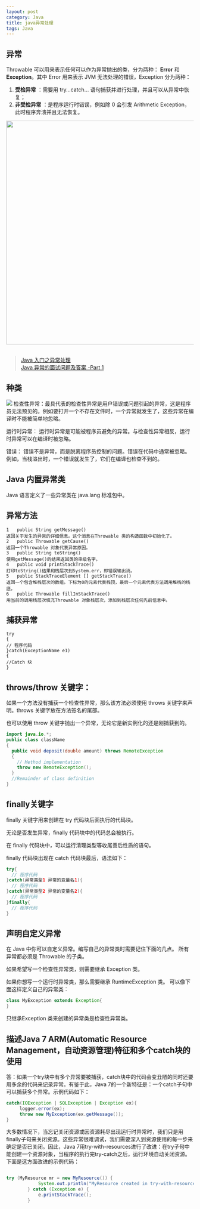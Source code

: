 ```yaml
---
layout: post
category: Java
title: java异常处理
tags: Java
---
```


## 异常

Throwable 可以用来表示任何可以作为异常抛出的类，分为两种： **Error**  和 **Exception**。其中 Error 用来表示 JVM 无法处理的错误，Exception 分为两种：

1.  **受检异常** ：需要用 try...catch... 语句捕获并进行处理，并且可以从异常中恢复；
2.  **非受检异常** ：是程序运行时错误，例如除 0 会引发 Arithmetic Exception，此时程序奔溃并且无法恢复。

<div align="center"> <img src="../pics//PPjwP.png" width="600"/> </div><br>

> [Java 入门之异常处理](https://www.tianmaying.com/tutorial/Java-Exception) </br> [Java 异常的面试问题及答案 -Part 1](http://www.importnew.com/7383.html)

## 种类
![](https://cdn.jsdelivr.net/gh/mafulong/mdPic@master/images/41f472b9fea27faf7b0bcbd95e6a594a.png)
检查性异常：最具代表的检查性异常是用户错误或问题引起的异常，这是程序员无法预见的。例如要打开一个不存在文件时，一个异常就发生了，这些异常在编译时不能被简单地忽略。

运行时异常： 运行时异常是可能被程序员避免的异常。与检查性异常相反，运行时异常可以在编译时被忽略。

错误： 错误不是异常，而是脱离程序员控制的问题。错误在代码中通常被忽略。例如，当栈溢出时，一个错误就发生了，它们在编译也检查不到的。

## Java 内置异常类
Java 语言定义了一些异常类在 java.lang 标准包中。

## 异常方法

    1	public String getMessage()
    返回关于发生的异常的详细信息。这个消息在Throwable 类的构造函数中初始化了。
    2	public Throwable getCause()
    返回一个Throwable 对象代表异常原因。
    3	public String toString()
    使用getMessage()的结果返回类的串级名字。
    4	public void printStackTrace()
    打印toString()结果和栈层次到System.err，即错误输出流。
    5	public StackTraceElement [] getStackTrace()
    返回一个包含堆栈层次的数组。下标为0的元素代表栈顶，最后一个元素代表方法调用堆栈的栈底。
    6	public Throwable fillInStackTrace()
    用当前的调用栈层次填充Throwable 对象栈层次，添加到栈层次任何先前信息中。

## 捕获异常

    try
    {
    // 程序代码
    }catch(ExceptionName e1)
    {
    //Catch 块
    }

## throws/throw 关键字：
如果一个方法没有捕获一个检查性异常，那么该方法必须使用 throws 关键字来声明。throws 关键字放在方法签名的尾部。

也可以使用 throw 关键字抛出一个异常，无论它是新实例化的还是刚捕获到的。
```java
import java.io.*;
public class className
{
  public void deposit(double amount) throws RemoteException
  {
    // Method implementation
    throw new RemoteException();
  }
  //Remainder of class definition
}
```

## finally关键字
finally 关键字用来创建在 try 代码块后面执行的代码块。

无论是否发生异常，finally 代码块中的代码总会被执行。

在 finally 代码块中，可以运行清理类型等收尾善后性质的语句。

finally 代码块出现在 catch 代码块最后，语法如下：
```java
try{
  // 程序代码
}catch(异常类型1 异常的变量名1){
  // 程序代码
}catch(异常类型2 异常的变量名2){
  // 程序代码
}finally{
  // 程序代码
}
```

## 声明自定义异常
在 Java 中你可以自定义异常。编写自己的异常类时需要记住下面的几点。
所有异常都必须是 Throwable 的子类。

如果希望写一个检查性异常类，则需要继承 Exception 类。

如果你想写一个运行时异常类，那么需要继承 RuntimeException 类。
可以像下面这样定义自己的异常类：
```java
class MyException extends Exception{
}
```
只继承Exception 类来创建的异常类是检查性异常类。

## 描述Java 7 ARM(Automatic Resource Management，自动资源管理)特征和多个catch块的使用

答：如果一个try块中有多个异常要被捕获，catch块中的代码会变丑陋的同时还要用多余的代码来记录异常。有鉴于此，Java 7的一个新特征是：一个catch子句中可以捕获多个异常。示例代码如下：

```java
catch(IOException | SQLException | Exception ex){
     logger.error(ex);
     throw new MyException(ex.getMessage());
}
```

大多数情况下，当忘记关闭资源或因资源耗尽出现运行时异常时，我们只是用finally子句来关闭资源。这些异常很难调试，我们需要深入到资源使用的每一步来确定是否已关闭。因此，Java 7用try-with-resources进行了改进：在try子句中能创建一个资源对象，当程序的执行完try-catch之后，运行环境自动关闭资源。下面是这方面改进的示例代码：
```java

try (MyResource mr = new MyResource()) {
            System.out.println("MyResource created in try-with-resources");
        } catch (Exception e) {
            e.printStackTrace();
        }
```